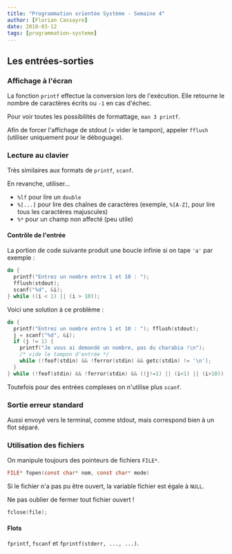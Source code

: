 ```yaml
---
title: "Programmation orientée Système - Semaine 4"
author: [Florian Cassayre]
date: 2018-03-12
tags: [programmation-systeme]
...
```


## Les entrées-sorties

### Affichage à l'écran

La fonction `printf` effectue la conversion lors de l'exécution. Elle retourne le nombre de caractères écrits ou `-1` en cas d'échec.

Pour voir toutes les possibilités de formattage, `man 3 printf`.

Afin de forcer l'affichage de stdout (= vider le tampon), appeler `fflush` (utiliser uniquement pour le déboguage).

### Lecture au clavier

Très similaires aux formats de `printf`, `scanf`.

En revanche, utiliser...

- `%lf` pour lire un `double`
- `%[...]` pour lire des chaînes de caractères (exemple, `%[A-Z]`, pour lire tous les caractères majuscules)
- `%*` pour un champ non affecté (peu utile)

#### Contrôle de l'entrée

La portion de code suivante produit une boucle infinie si on tape `'a'` par exemple :

```C
do {
  printf("Entrez un nombre entre 1 et 10 : ");
  fflush(stdout);
  scanf("%d", &i);
} while ((i < 1) || (i > 10));
```

Voici une solution à ce problème :

```C
do {
  printf("Entrez un nombre entre 1 et 10 : "); fflush(stdout);
  j = scanf("%d", &i);
  if (j != 1) {
    printf("Je vous ai demandé un nombre, pas du charabia !\n");
    /* vide le tampon d'entrée */
    while (!feof(stdin) && !ferror(stdin) && getc(stdin) != '\n');
  }
} while (!feof(stdin) && !ferror(stdin) && ((j!=1) || (i<1) || (i>10)));
```

Toutefois pour des entrées complexes on n'utilise plus `scanf`.

### Sortie erreur standard

Aussi envoyé vers le terminal, comme stdout, mais correspond bien à un flot séparé.

### Utilisation des fichiers

On manipule toujours des pointeurs de fichiers `FILE*`.

```C
FILE* fopen(const char* nom, const char* mode)
```

Si le fichier n'a pas pu être ouvert, la variable fichier est égale à `NULL`.

Ne pas oublier de fermer tout fichier ouvert !

```C
fclose(file);
```


#### Flots

`fprintf`, `fscanf` et `fprintf(stderr, ..., ...)`.
